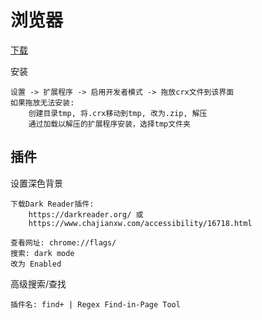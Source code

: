 
# 浏览器

[下载](https://www.chajianxw.com)

安装

```text
设置 -> 扩展程序 -> 启用开发者模式 -> 拖放crx文件到该界面
如果拖放无法安装: 
    创建目录tmp, 将.crx移动到tmp, 改为.zip, 解压
    通过加载以解压的扩展程序安装，选择tmp文件夹
```

## 插件

设置深色背景

```text
下载Dark Reader插件:
    https://darkreader.org/ 或
    https://www.chajianxw.com/accessibility/16718.html
```

```text
查看网址: chrome://flags/
搜索: dark mode
改为 Enabled
```

高级搜索/查找

```text
插件名: find+ | Regex Find-in-Page Tool 
```
